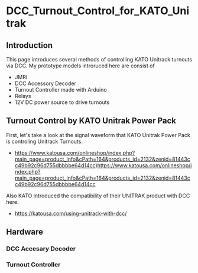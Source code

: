 # DCC_Turnout_Control_for_KATO_Unitrak
## Introduction
This page introduces several methods of controlling KATO Unitrack turnouts via DCC.
My prototype models introruced here are consist of
* JMRI
* DCC Accessory Decoder
* Turnout Controller made with Arduino
* Relays
* 12V DC power source to drive turnouts

## Turnout Control by KATO Unitrak Power Pack
First, let's take a look at the signal waveform that KATO Unitrak Power Pack is controling Unitrack Turnouts.


* https://www.katousa.com/onlineshop/index.php?main_page=product_info&cPath=164&products_id=2132&zenid=81443cc49b92c96d755dbbbbe64d14cc)https://www.katousa.com/onlineshop/index.php?main_page=product_info&cPath=164&products_id=2132&zenid=81443cc49b92c96d755dbbbbe64d14cc

Also KATO introduced the compatibility of their UNITRAK product with DCC here.
* https://katousa.com/using-unitrack-with-dcc/

## Hardware
### DCC Accesary Decoder
### Turnout Controller
